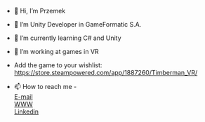 - 👋 Hi, I’m Przemek

- 👀 I’m Unity Developer in GameFormatic S.A.
- 🌱 I’m currently learning C# and Unity
- 💞️ I’m working at games in VR 
- Add the game to your wishlist: https://store.steampowered.com/app/1887260/Timberman_VR/
- 📫 How to reach me - <br>
[E-mail](przemek.warzecha21@gmail.com) <br>
[WWW](https://przemek21warzecha.wixsite.com/main) <br>
[Linkedin](https://www.linkedin.com/in/przemysław-warzecha-93073a209) <br>
<!---
pwarzecha/pwarzecha is a ✨ special ✨ repository because its `README.md` (this file) appears on your GitHub profile.
You can click the Preview link to take a look at your changes.
--->
